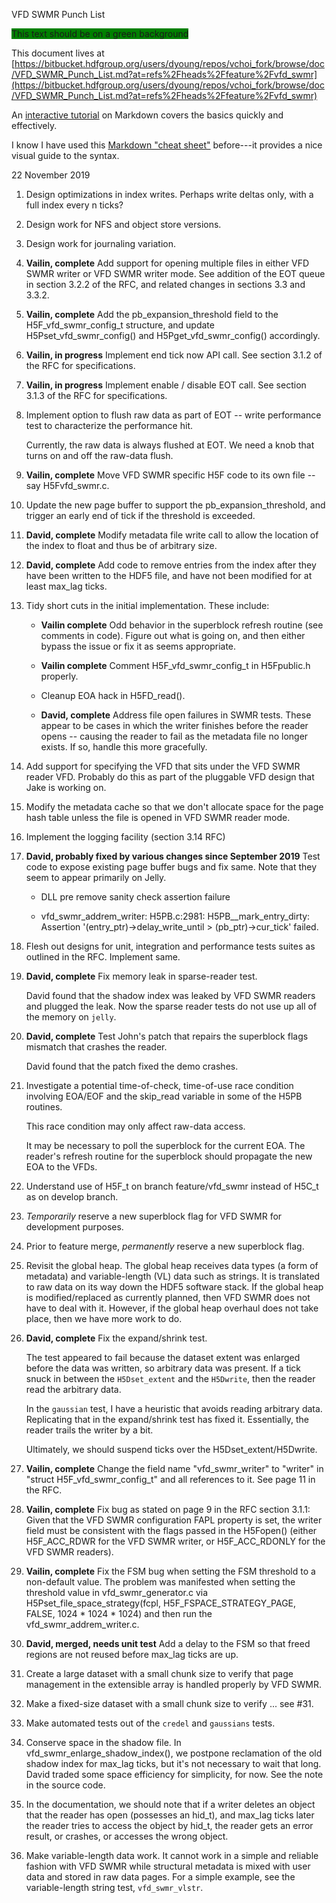 VFD SWMR Punch List

<span style="background:green">This text should be on a green background </span>

This document lives at [https://bitbucket.hdfgroup.org/users/dyoung/repos/vchoi_fork/browse/doc/VFD_SWMR_Punch_List.md?at=refs%2Fheads%2Ffeature%2Fvfd_swmr](https://bitbucket.hdfgroup.org/users/dyoung/repos/vchoi_fork/browse/doc/VFD_SWMR_Punch_List.md?at=refs%2Fheads%2Ffeature%2Fvfd_swmr)

An [interactive tutorial](https://www.markdowntutorial.com/) on Markdown
covers the basics quickly and effectively.

I know I have used this [Markdown "cheat
sheet"](https://commonmark.org/help/) before---it provides a nice visual
guide to the syntax.

22 November 2019

1.  Design optimizations in index writes. Perhaps write deltas only,
    with a full index every n ticks?

2.  Design work for NFS and object store versions.

3.  Design work for journaling variation.

4.  **Vailin, complete** Add support for opening multiple files in
    either VFD SWMR writer or VFD SWMR writer mode. See addition of
    the EOT queue in section 3.2.2 of the RFC, and related changes in
    sections 3.3 and 3.3.2.

5.  **Vailin, complete** Add the pb\_expansion\_threshold field
    to the H5F\_vfd\_swmr\_config\_t structure, and update
    H5Pset\_vfd\_swmr\_config() and H5Pget\_vfd\_swmr\_config()
    accordingly.

6.  **Vailin, in progress** Implement end tick now API call. See section
    3.1.2 of the RFC for specifications.

7.  **Vailin, in progress** Implement enable / disable EOT call. See
    section 3.1.3 of the RFC for specifications.

8.  Implement option to flush raw data as part of EOT -- write
    performance test to characterize the performance hit.

    Currently, the raw data is always flushed at EOT.  We need a knob
    that turns on and off the raw-data flush.

9.  **Vailin, complete** Move VFD SWMR specific H5F code to its own file
    -- say H5Fvfd\_swmr.c.

10. Update the new page buffer to support the pb\_expansion\_threshold,
    and trigger an early end of tick if the threshold is exceeded.

11. **David, complete** Modify metadata file write call to allow the
    location of the index to float and thus be of arbitrary size.

12. **David, complete** Add code to remove entries from the index after
    they have been written to the HDF5 file, and have not been modified
    for at least max\_lag ticks.

13. Tidy short cuts in the initial implementation. These include:

    -   **Vailin complete** Odd behavior in the superblock refresh
        routine (see comments in code). Figure out what is going on, and
        then either bypass the issue or fix it as seems appropriate.

    -   **Vailin complete** Comment H5F\_vfd\_swmr\_config\_t in
        H5Fpublic.h properly.

    -   Cleanup EOA hack in H5FD\_read().

    -   **David, complete** Address file open failures in SWMR
        tests. These appear to be cases in which the writer finishes
        before the reader opens -- causing the reader to fail as
        the metadata file no longer exists. If so, handle this more
        gracefully.

14. Add support for specifying the VFD that sits under the VFD SWMR
    reader VFD. Probably do this as part of the pluggable VFD design
    that Jake is working on.

15. Modify the metadata cache so that we don't allocate space for the
    page hash table unless the file is opened in VFD SWMR reader mode.

16. Implement the logging facility (section 3.14 RFC)

17. **David, probably fixed by various changes since September 2019**
    Test code to expose existing page buffer bugs and fix same. Note
    that they seem to appear primarily on Jelly.

    -   DLL pre remove sanity check assertion failure

    -   vfd\_swmr\_addrem\_writer: H5PB.c:2981:
        H5PB\_\_mark\_entry\_dirty: Assertion
        '(entry\_ptr)-\>delay\_write\_until \> (pb\_ptr)-\>cur\_tick'
        failed.

18. Flesh out designs for unit, integration and performance tests suites
    as outlined in the RFC. Implement same.

19. **David, complete** Fix memory leak in sparse-reader test.

    David found that the shadow index was leaked by VFD SWMR readers and
    plugged the leak.  Now the sparse reader tests do not use up all of
    the memory on `jelly`.

20. **David, complete** Test John's patch that repairs the superblock
    flags mismatch that crashes the reader.

    David found that the patch fixed the demo crashes.

21. Investigate a potential time-of-check, time-of-use race condition
    involving EOA/EOF and the skip\_read variable in some of the H5PB
    routines.

    This race condition may only affect raw-data access.

    It may be necessary to poll the superblock for the current EOA.  The
    reader's refresh routine for the superblock should propagate the new
    EOA to the VFDs.

22. Understand use of H5F\_t on branch feature/vfd\_swmr instead of
    H5C\_t as on develop branch.

23. *Temporarily* reserve a new superblock flag for VFD SWMR for
    development purposes.

24. Prior to feature merge, *permanently* reserve a new superblock flag.

25. Revisit the global heap. The global heap receives data types (a form
    of metadata) and variable-length (VL) data such as strings. It is
    translated to raw data on its way down the HDF5 software stack. If
    the global heap is modified/replaced as currently planned, then VFD
    SWMR does not have to deal with it. However, if the global heap
    overhaul does not take place, then we have more work to do.

26. **David, complete** Fix the expand/shrink test.

    The test appeared to fail because the dataset extent was enlarged
    before the data was written, so arbitrary data was present.  If a
    tick snuck in between the `H5Dset_extent` and the `H5Dwrite`, then
    the reader read the arbitrary data.

    In the `gaussian` test, I have a heuristic that avoids reading
    arbitrary data.  Replicating that in the expand/shrink test has
    fixed it.  Essentially, the reader trails the writer by a bit.

    Ultimately, we should suspend ticks over the H5Dset_extent/H5Dwrite.

27. **Vailin, complete** Change the field name "vfd\_swmr\_writer" to
    "writer" in "struct H5F_vfd_swmr_config_t" and all references to it.
    See page 11 in the RFC.

28. **Vailin, complete** Fix bug as stated on page 9 in the RFC section
    3.1.1:  Given that the VFD SWMR configuration FAPL property is
    set, the writer field must be consistent with the flags passed in
    the H5Fopen() (either H5F_ACC_RDWR for the VFD SWMR writer, or
    H5F_ACC_RDONLY for the VFD SWMR readers).

29. **Vailin, complete** Fix the FSM bug when setting the FSM
    threshold to a non-default value.  The problem was manifested
    when setting the threshold value in vfd_swmr_generator.c via
    H5Pset_file_space_strategy(fcpl, H5F_FSPACE_STRATEGY_PAGE, FALSE,
    1024 * 1024 * 1024) and then run the vfd_swmr_addrem_writer.c.

30. **David, merged, needs unit test** Add a delay to the FSM so that
    freed regions are not reused before max\_lag ticks are up.

31. Create a large dataset with a small chunk size to verify that page
    management in the extensible array is handled properly by VFD SWMR.

32. Make a fixed-size dataset with a small chunk size to verify ... see
    #31.

33. Make automated tests out of the `credel` and `gaussians` tests.

34. Conserve space in the shadow file.  In
    vfd_swmr_enlarge_shadow_index(), we postpone reclamation of the old
    shadow index for max\_lag ticks, but it's not necessary to wait that
    long.  David traded some space efficiency for simplicity, for now.
    See the note in the source code.

35. In the documentation, we should note that if a writer deletes an
    object that the reader has open (possesses an hid_t), and max_lag
    ticks later the reader tries to access the object by hid_t, the
    reader gets an error result, or crashes, or accesses the wrong
    object.

36. Make variable-length data work.  It cannot work in a simple and
    reliable fashion with VFD SWMR while structural metadata is mixed
    with user data and stored in raw data pages.  For a simple example,
    see the variable-length string test, `vfd_swmr_vlstr`.
